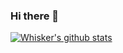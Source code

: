 ### Hi there 👋

[![Whisker's github stats](https://github-readme-stats.vercel.app/api?username=Whisker17)](https://github.com/anuraghazra/github-readme-stats)

<!--
**Whisker17/Whisker17** is a ✨ _special_ ✨ repository because its `README.md` (this file) appears on your GitHub profile.

Here are some ideas to get you started:

- 🔭 I’m currently working on Blockchain
- 🌱 I’m currently learning ...
- 👯 I’m looking to collaborate on ...
- 🤔 I’m looking for help with ...
- 💬 Ask me about ...
- 📫 How to reach me: ...
- 😄 Pronouns: ...
- ⚡ Fun fact: ...
-->

